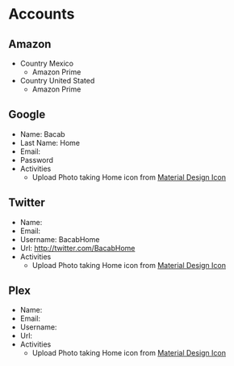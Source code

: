 # Accounts

## Amazon

- Country Mexico
  - Amazon Prime
- Country United Stated
  - Amazon Prime

## Google

- Name: Bacab
- Last Name: Home
- Email:
- Password
- Activities
  - Upload Photo taking Home icon from [Material Design Icon](https://materialdesignicons.com/)  

## Twitter

- Name:
- Email:
- Username: BacabHome
- Url: http://twitter.com/BacabHome
- Activities
  - Upload Photo taking Home icon from [Material Design Icon](https://materialdesignicons.com/)

## Plex

- Name: 
- Email: 
- Username: 
- Url: 
- Activities
  - Upload Photo taking Home icon from [Material Design Icon](https://materialdesignicons.com/)

